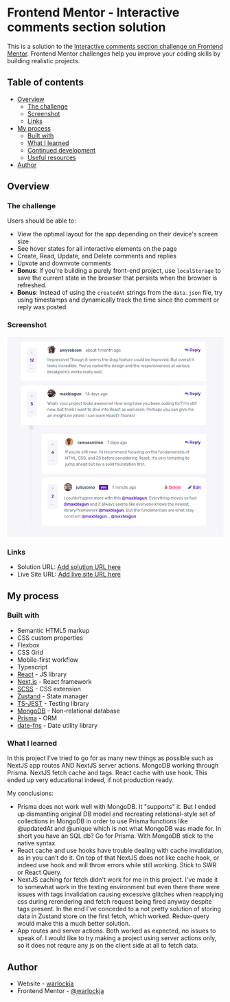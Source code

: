 # Frontend Mentor - Interactive comments section solution

This is a solution to the [Interactive comments section challenge on Frontend Mentor](https://www.frontendmentor.io/challenges/interactive-comments-section-iG1RugEG9). Frontend Mentor challenges help you improve your coding skills by building realistic projects.

## Table of contents

-   [Overview](#overview)
    -   [The challenge](#the-challenge)
    -   [Screenshot](#screenshot)
    -   [Links](#links)
-   [My process](#my-process)
    -   [Built with](#built-with)
    -   [What I learned](#what-i-learned)
    -   [Continued development](#continued-development)
    -   [Useful resources](#useful-resources)
-   [Author](#author)

## Overview

### The challenge

Users should be able to:

-   View the optimal layout for the app depending on their device's screen size
-   See hover states for all interactive elements on the page
-   Create, Read, Update, and Delete comments and replies
-   Upvote and downvote comments
-   **Bonus**: If you're building a purely front-end project, use `localStorage` to save the current state in the browser that persists when the browser is refreshed.
-   **Bonus**: Instead of using the `createdAt` strings from the `data.json` file, try using timestamps and dynamically track the time since the comment or reply was posted.

### Screenshot

![](./public/images/screenshot.png)

### Links

-   Solution URL: [Add solution URL here](https://your-solution-url.com)
-   Live Site URL: [Add live site URL here](https://your-live-site-url.com)

## My process

### Built with

-   Semantic HTML5 markup
-   CSS custom properties
-   Flexbox
-   CSS Grid
-   Mobile-first workflow
-   Typescript
-   [React](https://reactjs.org/) - JS library
-   [Next.js](https://nextjs.org/) - React framework
-   [SCSS](https://sass-lang.com/) - CSS extension
-   [Zustand](https://github.com/pmndrs/zustand) - State manager
-   [TS-JEST](https://jestjs.io/) - Testing library
-   [MongoDB](https://www.mongodb.com/) - Non-relational database
-   [Prisma](https://www.prisma.io/) - ORM
-   [date-fns](https://date-fns.org/) - Date utility library

### What I learned

In this project I've tried to go for as many new things as possible such as NextJS app routes AND NextJS server actions. MongoDB working through Prisma. NextJS fetch cache and tags. React cache with use hook. This ended up very educational indeed, if not production ready.

My conclusions:

-   Prisma does not work well with MongoDB. It "supports" it. But I ended up dismantling original DB model and recreating relational-style set of collections in MongoDB in order to use Prisma functions like @updatedAt and @unique which is not what MongoDB was made for. In short you have an SQL db? Go for Prisma. With MongoDB stick to the native syntax.
-   React cache and use hooks have trouble dealing with cache invalidation, as in you can't do it. On top of that NextJS does not like cache hook, or indeed use hook and will throw errors while still working. Stick to SWR or React Query.
-   NextJS caching for fetch didn't work for me in this project. I've made it to somewhat work in the testing environment but even there there were issues with tags invalidation causing excessive glitches when reapplying css during rerendering and fetch request being fired anyway despite tags present. In the end I've conceded to a not pretty solution of storing data in Zustand store on the first fetch, which worked. Redux-query would make this a much better solution.
-   App routes and server actions. Both worked as expected, no issues to speak of. I would like to try making a project using server actions only, so it does not requre any js on the client side at all to fetch data.

## Author

-   Website - [warlockja](https://warlockja.ru)
-   Frontend Mentor - [@warlockja](https://www.frontendmentor.io/profile/WarlockJa)
